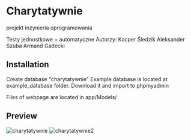 # Charytatywnie
projekt inżynieria oprogramowania

Testy jednostkowe + automatyczne
Autorzy: 
Kacper Śledzik
Aleksander Szuba
Armand Gadecki

## Installation

Create database "charytatywnie"
Example database is located at example_database folder. Download it and import to phpmyadmin

Files of webpage are located in app/Models/


## Preview
![charytatywnie](https://user-images.githubusercontent.com/56698760/119242459-1a730e80-bb5e-11eb-8368-125cb737c5e4.png)
![charytatywnie2](https://user-images.githubusercontent.com/56698760/119242460-1ba43b80-bb5e-11eb-8bd0-fcfa32c246c4.png)
